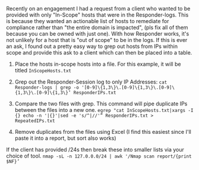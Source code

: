 Recently on an engagement I had a request from a client who wanted to be provided with only "In-Scope" hosts that were in the Responder-logs. 
This is because they wanted an actionable list of hosts to remediate for compliance rather than "the entire domain is impacted", (pls fix all of them because you can be owned with just one). 
With how Responder works, it's not unlikely for a host that is "out of scope" to be in the logs.
If this is ever an ask, I found out a pretty easy way to grep out hosts from IPs within scope and provide this ask to a client which can then be placed into a table. 

1. Place the hosts in-scope hosts into a file. For this example, it will be titled `InScopeHosts.txt`

2. Grep out the Responder-Session log to only IP Addresses:
`cat Responder-logs | grep -o '[0-9]\{1,3\}\.[0-9]\{1,3\}\.[0-9]\{1,3\}\.[0-9]\{1,3\}’ ResponderIPs.txt`

3. Compare the two files with grep. This command will pipe duplicate IPs between the files into a new one.
`egrep "cat InScopeHosts.txt|xargs -I {} echo -n '|{}'|sed -e 's/^|//'” ResponderIPs.txt > RepeatedIPs.txt`

4. Remove duplicates from the files using Excel (I find this easiest since I'll paste it into a report, but sort also works)

If the client has provided /24s then break these into smaller lists via your choice of tool.
`nmap -sL -n 127.0.0.0/24 | awk '/Nmap scan report/{print $NF}’`
